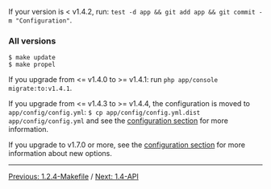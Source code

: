 If your version is < v1.4.2, run: `test -d app && git add app && git commit -m "Configuration"`.

### All versions

```
$ make update
$ make propel
```

If you upgrade from <= v1.4.0 to >= v1.4.1: run `php app/console migrate:to:v1.4.1`.

If you upgrade from <= v1.4.3 to >= v1.4.4, the configuration is moved to `app/config/config.yml`: `$ cp app/config/config.yml.dist app/config/config.yml` and see the [configuration section](https://gitnet.fr/deblan/gist/wiki/1.2.1+Configuration) for more information.

If you upgrade to v1.7.0 or more, see the [configuration section](https://gitnet.fr/deblan/gist/wiki/1.2.1+Configuration) for more information about new options.

---

[Previous: 1.2.4-Makefile](https://gitnet.fr/deblan/gist/wiki/1.2.4-Makefile) / [Next: 1.4-API](https://gitnet.fr/deblan/gist/wiki/1.4-API)